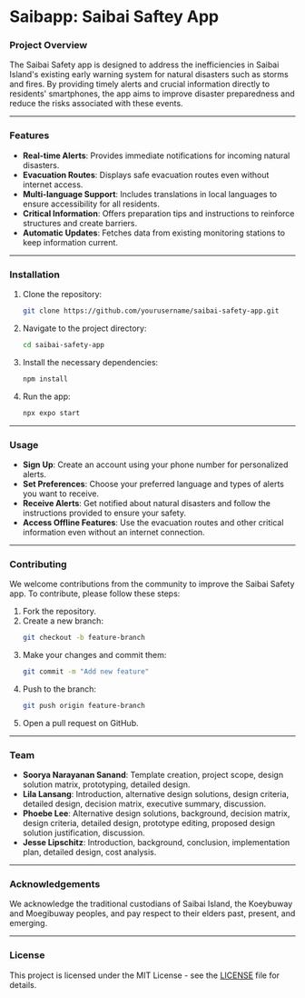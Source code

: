 # Saibapp: Saibai Saftey App

### Project Overview

The Saibai Safety app is designed to address the inefficiencies in Saibai Island's existing early warning system for natural disasters such as storms and fires. By providing timely alerts and crucial information directly to residents' smartphones, the app aims to improve disaster preparedness and reduce the risks associated with these events.

---

### Features

- **Real-time Alerts**: Provides immediate notifications for incoming natural disasters.
- **Evacuation Routes**: Displays safe evacuation routes even without internet access.
- **Multi-language Support**: Includes translations in local languages to ensure accessibility for all residents.
- **Critical Information**: Offers preparation tips and instructions to reinforce structures and create barriers.
- **Automatic Updates**: Fetches data from existing monitoring stations to keep information current.

---

### Installation

1. Clone the repository:
    ```sh
    git clone https://github.com/yourusername/saibai-safety-app.git
    ```
2. Navigate to the project directory:
    ```sh
    cd saibai-safety-app
    ```
3. Install the necessary dependencies:
    ```sh
    npm install
    ```
4. Run the app:
    ```sh
    npx expo start
   ```
    
---

### Usage

- **Sign Up**: Create an account using your phone number for personalized alerts.
- **Set Preferences**: Choose your preferred language and types of alerts you want to receive.
- **Receive Alerts**: Get notified about natural disasters and follow the instructions provided to ensure your safety.
- **Access Offline Features**: Use the evacuation routes and other critical information even without an internet connection.

---

### Contributing

We welcome contributions from the community to improve the Saibai Safety app. To contribute, please follow these steps:

1. Fork the repository.
2. Create a new branch:
    ```sh
    git checkout -b feature-branch
    ```
3. Make your changes and commit them:
    ```sh
    git commit -m "Add new feature"
    ```
4. Push to the branch:
    ```sh
    git push origin feature-branch
    ```
5. Open a pull request on GitHub.

---

### Team

- **Soorya Narayanan Sanand**: Template creation, project scope, design solution matrix, prototyping, detailed design.
- **Lila Lansang**: Introduction, alternative design solutions, design criteria, detailed design, decision matrix, executive summary, discussion.
- **Phoebe Lee**: Alternative design solutions, background, decision matrix, design criteria, detailed design, prototype editing, proposed design solution justification, discussion.
- **Jesse Lipschitz**: Introduction, background, conclusion, implementation plan, detailed design, cost analysis.

---

### Acknowledgements

We acknowledge the traditional custodians of Saibai Island, the Koeybuway and Moegibuway peoples, and pay respect to their elders past, present, and emerging.

---

### License

This project is licensed under the MIT License - see the [LICENSE](LICENSE) file for details.
